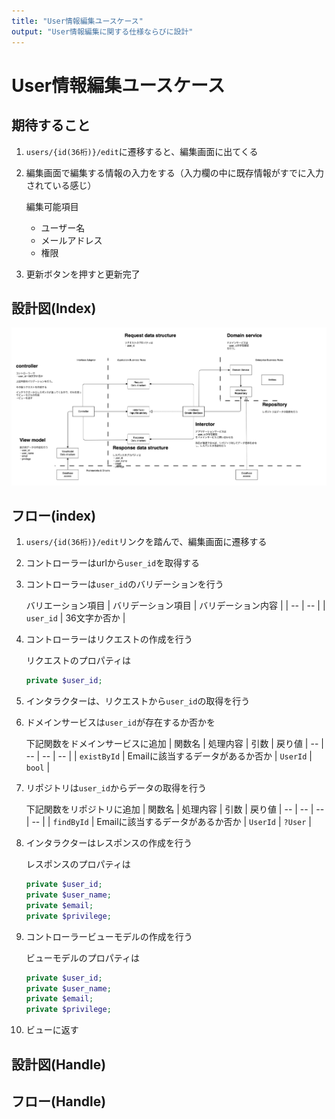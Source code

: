 ```yaml
---
title: "User情報編集ユースケース"
output: "User情報編集に関する仕様ならびに設計"
---
```


# User情報編集ユースケース

## 期待すること
1. `users/{id(36桁)}/edit`に遷移すると、編集画面に出てくる
2. 編集画面で編集する情報の入力をする（入力欄の中に既存情報がすでに入力されている感じ）

    編集可能項目
    * ユーザー名
    * メールアドレス
    * 権限


3. 更新ボタンを押すと更新完了

## 設計図(Index)
![index](https://github.com/takashiraki/github_image/blob/master/images/adas/user/editIndex.png)

## フロー(index)
1. `users/{id(36桁)}/edit`リンクを踏んで、編集画面に遷移する
2. コントローラーはurlから`user_id`を取得する
3. コントローラーは`user_id`のバリデーションを行う

    バリエーション項目
    | バリデーション項目 | バリデーション内容 |
    | -- | -- |
    | `user_id` | 36文字か否か |

4. コントローラーはリクエストの作成を行う

    リクエストのプロパティは
    ```php
    private $user_id;
    ```

5. インタラクターは、リクエストから`user_id`の取得を行う
6. ドメインサービスは`user_id`が存在するか否かを

    下記関数をドメインサービスに追加
    | 関数名 | 処理内容 | 引数 | 戻り値
    | -- | -- | -- | -- |
    |  `existById` | Emailに該当するデータがあるか否か | `UserId` | `bool` |

7. リポジトリは`user_id`からデータの取得を行う

    下記関数をリポジトリに追加
    | 関数名 | 処理内容 | 引数 | 戻り値
    | -- | -- | -- | -- |
    |  `findById` | Emailに該当するデータがあるか否か | `UserId` | `?User` |

8. インタラクターはレスポンスの作成を行う

    レスポンスのプロパティは
    ```php
    private $user_id;
    private $user_name;
    private $email;
    private $privilege;
    ```

9. コントローラービューモデルの作成を行う

    ビューモデルのプロパティは
    ```php
    private $user_id;
    private $user_name;
    private $email;
    private $privilege;
    ```

10. ビューに返す

## 設計図(Handle)

## フロー(Handle)
